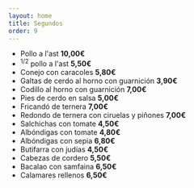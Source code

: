 ```yaml
---
layout: home
title: Segundos
order: 9
---
```


- Pollo a l'ast **10,00€**
- <sup>1/2</sup> pollo a l'ast **5,50€**
- Conejo con caracoles **5,80€**
- Galtas de cerdo al horno con guarnición **3,90€**
- Codillo al horno con guarnición **7,00€**
- Pies de cerdo en salsa **5,00€**
- Fricandó de ternera **7,00€**
- Redondo de ternera con ciruelas y piñones **7,00€**
- Salchichas con tomate **4,50€**
- Albóndigas con tomate **4,80€**
- Albóndigas con sepia **6,80€**
- Butifarra con judías **4,50€**
- Cabezas de cordero **5,50€**
- Bacalao con samfaina **6,50€**
- Calamares rellenos **6,50€**
